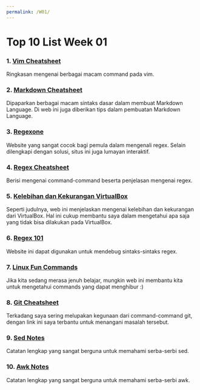 ```yaml
---
permalink: /W01/
---
```


# Top 10 List Week 01

### 1. [Vim Cheatsheet](https://vim.rtorr.com/)
Ringkasan mengenai berbagai macam command pada vim.

### 2. [Markdown Cheatsheet](https://www.markdownguide.org/basic-syntax/)
Dipaparkan berbagai macam sintaks dasar dalam membuat Markdown Language. Di web ini juga diberikan tips dalam pembuatan Markdown Language.

### 3. [Regexone](https://regexone.com/)
Website yang sangat cocok bagi pemula dalam mengenali regex. Selain dilengkapi dengan solusi, situs ini juga lumayan interaktif.

### 4. [Regex Cheatsheet](https://cheatography.com/davechild/cheat-sheets/regular-expressions/)
Berisi mengenai command-command beserta penjelasan mengenai regex.

### 5. [Kelebihan dan Kekurangan VirtualBox](https://telset.id/apps/apa-itu-virtualbox-dan-apa-keunggulannya/)
Seperti judulnya, web ini menjelaskan mengenai kelebihan dan kekurangan dari VirtualBox. Hal ini cukup membantu saya dalam mengetahui apa saja yang tidak bisa dilakukan pada VirtualBox.

### 6. [Regex 101](https://regex101.com/)
Website ini dapat digunakan untuk mendebug sintaks-sintaks regex.

### 7. [Linux Fun Commands](https://www.binarytides.com/linux-fun-commands/)
Jika kita sedang merasa jenuh belajar, mungkin web ini membantu kita untuk mengetahui commands yang dapat menghibur :)

### 8. [Git Cheatsheet](https://training.github.com/downloads/github-git-cheat-sheet/)
Terkadang saya sering melupakan kegunaan dari command-command git, dengan link ini saya terbantu untuk menangani masalah tersebut.

### 9. [Sed Notes](https://www.gnu.org/software/sed/manual/sed.html)
Catatan lengkap yang sangat berguna untuk memahami serba-serbi sed.

### 10. [Awk Notes](https://www.gnu.org/software/gawk/manual/gawk.html)
Catatan lengkap yang sangat berguna untuk memahami serba-serbi awk.

